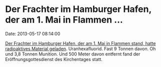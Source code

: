 Der Frachter im Hamburger Hafen, der am 1. Mai in Flammen \...
==============================================================

Date: 2013-05-17 08:14:00

[Der Frachter im Hamburger Hafen, der am 1. Mai in Flammen stand, hatte
radioaktives Material
geladen](http://www.gruene-fraktion-hamburg.de/wirtschaft-hafen/16-05-2013/atomfracht-bord-beinahekatastrophe-am-1-mai).
Uranhexafluorid. Fast 9 Tonnen davon. Oh und 3,8 Tonnen Munition. Und
500 Meter davon entfernt fand der Eröffnungsgottesdienst des
Kirchentages statt.

